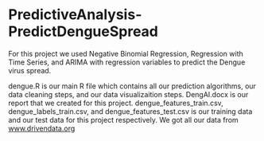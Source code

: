 # PredictiveAnalysis-PredictDengueSpread
For this project we used Negative Binomial Regression, Regression with Time Series, and ARIMA with regression variables to predict the Dengue virus spread.

dengue.R is our main R file which contains all our prediction algorithms, our data cleaning steps, and our data visualizaition steps.
DengAI.docx is our report that we created for this project.
dengue_features_train.csv, dengue_labels_train.csv, and dengue_features_test.csv is our training data and our test data for this project respectively.
We got all our data from www.drivendata.org
